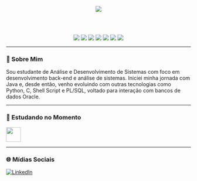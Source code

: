 <div align="center">
  
  <img src="https://readme-typing-svg.demolab.com?font=Fira+Code&size=22&pause=1000&center=true&vCenter=true&width=435&lines=Olá%2C+me+chamo+Otávio+Nunes!;Sou+desenvolvedor+back-end;Apaixonado+por+código+limpo+e+eficiente."/>
  
  <br><br>

  <img src="https://img.shields.io/badge/Java-red?style=for-the-badge&logo=java&logoColor=white"/>
  <img src="https://img.shields.io/badge/Python-blue?style=for-the-badge&logo=python&logoColor=white"/>
  <img src="https://img.shields.io/badge/C-%2300599C?style=for-the-badge&logo=c&logoColor=white"/>
  <img src="https://img.shields.io/badge/Oracle-F80000?style=for-the-badge&logo=oracle&logoColor=white"/>
  <img src="https://img.shields.io/badge/Shell-black?style=for-the-badge&logo=gnu-bash&logoColor=white"/>
  <img src="https://img.shields.io/badge/PL%2FSQL-red?style=for-the-badge"/>
  <img src="https://img.shields.io/badge/MySQL-005C84?style=for-the-badge&logo=mysql&logoColor=white"/>
</div>

---

### 🧠 Sobre Mim

Sou estudante de Análise e Desenvolvimento de Sistemas com foco em desenvolvimento back-end e análise de sistemas. Iniciei minha jornada com Java e, desde então, venho evoluindo com outras tecnologias como Python, C, Shell Script e PL/SQL, voltado para interação com bancos de dados Oracle.

---

### 🚀 Estudando no Momento
<img src="https://cdn.jsdelivr.net/gh/devicons/devicon/icons/python/python-original.svg" height="40"/>

---

### 🌐 Mídias Sociais
[![LinkedIn](https://img.shields.io/badge/-LinkedIn-0077B5?style=flat-square&logo=LinkedIn&logoColor=white)](https://www.linkedin.com/in/otávio-gabriel-nunes)

